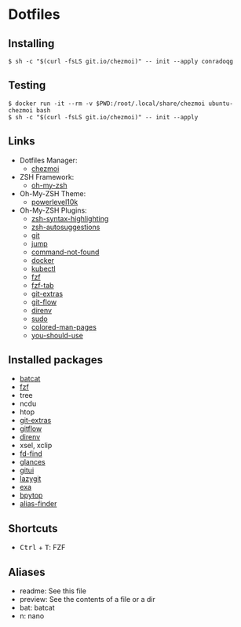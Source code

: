 # Dotfiles

## Installing

```console
$ sh -c "$(curl -fsLS git.io/chezmoi)" -- init --apply conradoqg
```

## Testing

```console
$ docker run -it --rm -v $PWD:/root/.local/share/chezmoi ubuntu-chezmoi bash
$ sh -c "$(curl -fsLS git.io/chezmoi)" -- init --apply
```

## Links

- Dotfiles Manager:
	- [chezmoi](https://github.com/twpayne/chezmoi)
- ZSH Framework:
	- [oh-my-zsh](https://github.com/ohmyzsh/ohmyzsh/)
- Oh-My-ZSH Theme:
	- [powerlevel10k](https://github.com/romkatv/powerlevel10k)
- Oh-My-ZSH Plugins:
	- [zsh-syntax-highlighting](https://github.com/zsh-users/zsh-syntax-highlighting)
	- [zsh-autosuggestions](https://github.com/zsh-users/zsh-autosuggestions)
	- [git](https://github.com/ohmyzsh/ohmyzsh/tree/master/plugins/git)
	- [jump](https://github.com/ohmyzsh/ohmyzsh/tree/master/plugins/jump)
	- [command-not-found](https://github.com/ohmyzsh/ohmyzsh/tree/master/plugins/command-not-found)
	- [docker](https://github.com/ohmyzsh/ohmyzsh/tree/master/plugins/docker)
	- [kubectl](https://github.com/ohmyzsh/ohmyzsh/tree/master/plugins/kubectl)
	- [fzf](https://github.com/ohmyzsh/ohmyzsh/tree/master/plugins/fzf)
	- [fzf-tab](https://github.com/Aloxaf/fzf-tab)
	- [git-extras](https://github.com/ohmyzsh/ohmyzsh/tree/master/plugins/git-extras)
	- [git-flow](https://github.com/ohmyzsh/ohmyzsh/tree/master/plugins/git-flow)
	- [direnv](https://github.com/ohmyzsh/ohmyzsh/tree/master/plugins/direnv)
	- [sudo](https://github.com/ohmyzsh/ohmyzsh/tree/master/plugins/sudo)
	- [colored-man-pages](https://github.com/ohmyzsh/ohmyzsh/tree/master/plugins/colored-man-pages)
	- [you-should-use](https://github.com/MichaelAquilina/zsh-you-should-use)

## Installed packages

- [batcat](https://github.com/sharkdp/bat)
- [fzf](https://github.com/junegunn/fzf)
- tree
- ncdu
- htop
- [git-extras](https://github.com/tj/git-extras)
- [gitflow](https://github.com/nvie/gitflow/wiki/Linux)
- [direnv](https://direnv.net/)
- xsel, xclip
- [fd-find](https://github.com/sharkdp/fd)
- [glances](https://nicolargo.github.io/glances/)
- [gitui](https://github.com/extrawurst/gitui)
- [lazygit](https://github.com/jesseduffield/lazygit)
- [exa](https://github.com/ogham/exa)
- [bpytop](https://github.com/aristocratos/bpytop)
- [alias-finder](https://github.com/ohmyzsh/ohmyzsh/tree/master/plugins/alias-finder)

## Shortcuts

- <kbd>Ctrl</kbd> + <kbd>T</kbd>: FZF

## Aliases
- readme: See this file
- preview: See the contents of a file or a dir
- bat: batcat
- n: nano

